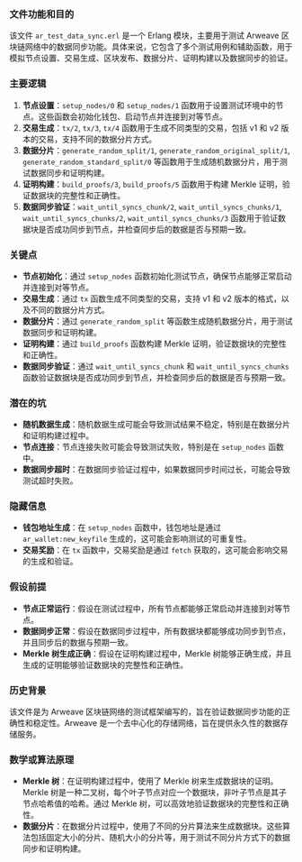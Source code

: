 ### 文件功能和目的
该文件 `ar_test_data_sync.erl` 是一个 Erlang 模块，主要用于测试 Arweave 区块链网络中的数据同步功能。具体来说，它包含了多个测试用例和辅助函数，用于模拟节点设置、交易生成、区块发布、数据分片、证明构建以及数据同步的验证。

### 主要逻辑
1. **节点设置**：`setup_nodes/0` 和 `setup_nodes/1` 函数用于设置测试环境中的节点。这些函数会初始化钱包、启动节点并连接到对等节点。
2. **交易生成**：`tx/2`, `tx/3`, `tx/4` 函数用于生成不同类型的交易，包括 v1 和 v2 版本的交易，支持不同的数据分片方式。
3. **数据分片**：`generate_random_split/1`, `generate_random_original_split/1`, `generate_random_standard_split/0` 等函数用于生成随机数据分片，用于测试数据同步和证明构建。
4. **证明构建**：`build_proofs/3`, `build_proofs/5` 函数用于构建 Merkle 证明，验证数据块的完整性和正确性。
5. **数据同步验证**：`wait_until_syncs_chunk/2`, `wait_until_syncs_chunks/1`, `wait_until_syncs_chunks/2`, `wait_until_syncs_chunks/3` 函数用于验证数据块是否成功同步到节点，并检查同步后的数据是否与预期一致。

### 关键点
- **节点初始化**：通过 `setup_nodes` 函数初始化测试节点，确保节点能够正常启动并连接到对等节点。
- **交易生成**：通过 `tx` 函数生成不同类型的交易，支持 v1 和 v2 版本的格式，以及不同的数据分片方式。
- **数据分片**：通过 `generate_random_split` 等函数生成随机数据分片，用于测试数据同步和证明构建。
- **证明构建**：通过 `build_proofs` 函数构建 Merkle 证明，验证数据块的完整性和正确性。
- **数据同步验证**：通过 `wait_until_syncs_chunk` 和 `wait_until_syncs_chunks` 函数验证数据块是否成功同步到节点，并检查同步后的数据是否与预期一致。

### 潜在的坑
- **随机数据生成**：随机数据生成可能会导致测试结果不稳定，特别是在数据分片和证明构建过程中。
- **节点连接**：节点连接失败可能会导致测试失败，特别是在 `setup_nodes` 函数中。
- **数据同步超时**：在数据同步验证过程中，如果数据同步时间过长，可能会导致测试超时失败。

### 隐藏信息
- **钱包地址生成**：在 `setup_nodes` 函数中，钱包地址是通过 `ar_wallet:new_keyfile` 生成的，这可能会影响测试的可重复性。
- **交易奖励**：在 `tx` 函数中，交易奖励是通过 `fetch` 获取的，这可能会影响交易的生成和验证。

### 假设前提
- **节点正常运行**：假设在测试过程中，所有节点都能够正常启动并连接到对等节点。
- **数据同步正常**：假设在数据同步过程中，所有数据块都能够成功同步到节点，并且同步后的数据与预期一致。
- **Merkle 树生成正确**：假设在证明构建过程中，Merkle 树能够正确生成，并且生成的证明能够验证数据块的完整性和正确性。

### 历史背景
该文件是为 Arweave 区块链网络的测试框架编写的，旨在验证数据同步功能的正确性和稳定性。Arweave 是一个去中心化的存储网络，旨在提供永久性的数据存储服务。

### 数学或算法原理
- **Merkle 树**：在证明构建过程中，使用了 Merkle 树来生成数据块的证明。Merkle 树是一种二叉树，每个叶子节点对应一个数据块，非叶子节点是其子节点哈希值的哈希。通过 Merkle 树，可以高效地验证数据块的完整性和正确性。
- **数据分片**：在数据分片过程中，使用了不同的分片算法来生成数据块。这些算法包括固定大小的分片、随机大小的分片等，用于测试不同分片方式下的数据同步和证明构建。